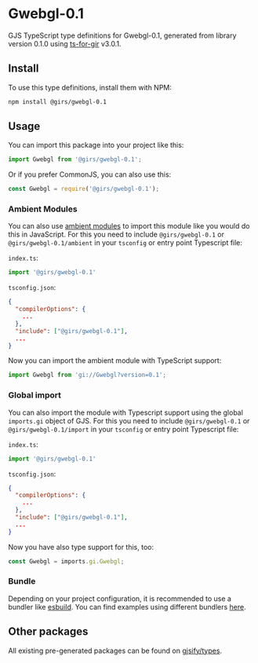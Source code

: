 
# Gwebgl-0.1

GJS TypeScript type definitions for Gwebgl-0.1, generated from library version 0.1.0 using [ts-for-gir](https://github.com/gjsify/ts-for-gir) v3.0.1.


## Install

To use this type definitions, install them with NPM:
```bash
npm install @girs/gwebgl-0.1
```

## Usage

You can import this package into your project like this:
```ts
import Gwebgl from '@girs/gwebgl-0.1';
```

Or if you prefer CommonJS, you can also use this:
```ts
const Gwebgl = require('@girs/gwebgl-0.1');
```

### Ambient Modules

You can also use [ambient modules](https://github.com/gjsify/ts-for-gir/tree/main/packages/cli#ambient-modules) to import this module like you would do this in JavaScript.
For this you need to include `@girs/gwebgl-0.1` or `@girs/gwebgl-0.1/ambient` in your `tsconfig` or entry point Typescript file:

`index.ts`:
```ts
import '@girs/gwebgl-0.1'
```

`tsconfig.json`:
```json
{
  "compilerOptions": {
    ...
  },
  "include": ["@girs/gwebgl-0.1"],
  ...
}
```

Now you can import the ambient module with TypeScript support: 

```ts
import Gwebgl from 'gi://Gwebgl?version=0.1';
```

### Global import

You can also import the module with Typescript support using the global `imports.gi` object of GJS.
For this you need to include `@girs/gwebgl-0.1` or `@girs/gwebgl-0.1/import` in your `tsconfig` or entry point Typescript file:

`index.ts`:
```ts
import '@girs/gwebgl-0.1'
```

`tsconfig.json`:
```json
{
  "compilerOptions": {
    ...
  },
  "include": ["@girs/gwebgl-0.1"],
  ...
}
```

Now you have also type support for this, too:

```ts
const Gwebgl = imports.gi.Gwebgl;
```

### Bundle

Depending on your project configuration, it is recommended to use a bundler like [esbuild](https://esbuild.github.io/). You can find examples using different bundlers [here](https://github.com/gjsify/ts-for-gir/tree/main/examples).

## Other packages

All existing pre-generated packages can be found on [gjsify/types](https://github.com/gjsify/types).

